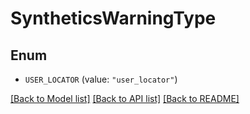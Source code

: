 # SyntheticsWarningType

## Enum

- `USER_LOCATOR` (value: `"user_locator"`)

[[Back to Model list]](../README.md#documentation-for-models) [[Back to API list]](../README.md#documentation-for-api-endpoints) [[Back to README]](../README.md)
